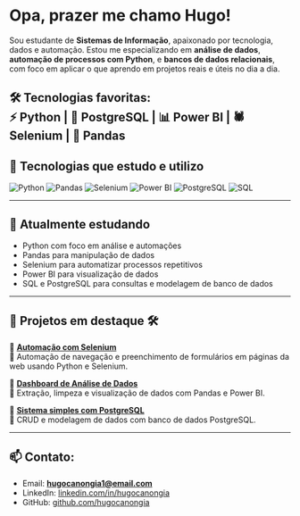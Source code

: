 # Opa, prazer me chamo Hugo!

Sou estudante de **Sistemas de Informação**, apaixonado por tecnologia, dados e automação. Estou me especializando em **análise de dados**, **automação de processos com Python**, e **bancos de dados relacionais**, com foco em aplicar o que aprendo em projetos reais e úteis no dia a dia.


🛠️ Tecnologias favoritas:  
⚡ Python | 🐘 PostgreSQL | 📊 Power BI | 🕷️ Selenium | 📁 Pandas
---

## 🚀 Tecnologias que estudo e utilizo

![Python](https://img.shields.io/badge/Python-3776AB?style=flat&logo=python&logoColor=white)
![Pandas](https://img.shields.io/badge/Pandas-150458?style=flat&logo=pandas&logoColor=white)
![Selenium](https://img.shields.io/badge/Selenium-43B02A?style=flat&logo=selenium&logoColor=white)
![Power BI](https://img.shields.io/badge/Power%20BI-F2C811?style=flat&logo=powerbi&logoColor=black)
![PostgreSQL](https://img.shields.io/badge/PostgreSQL-4169E1?style=flat&logo=postgresql&logoColor=white)
![SQL](https://img.shields.io/badge/SQL-4479A1?style=flat&logo=mysql&logoColor=white)

---

## 🧠 Atualmente estudando

- Python com foco em análise e automações
- Pandas para manipulação de dados
- Selenium para automatizar processos repetitivos
- Power BI para visualização de dados
- SQL e PostgreSQL para consultas e modelagem de banco de dados

---

## 📂 Projetos em destaque 🛠️

🔹 [**Automação com Selenium**](#)  
📌 Automação de navegação e preenchimento de formulários em páginas da web usando Python e Selenium.

🔹 [**Dashboard de Análise de Dados**](#)  
📌 Extração, limpeza e visualização de dados com Pandas e Power BI.

🔹 [**Sistema simples com PostgreSQL**](#)  
📌 CRUD e modelagem de dados com banco de dados PostgreSQL.

---

## 📫 Contato:

- Email: **hugocanongia1@email.com**
- LinkedIn: [linkedin.com/in/hugocanongia](https://linkedin.com/in/hugocanongia)
- GitHub: [github.com/hugocanongia](https://github.com/hugocanongia)


